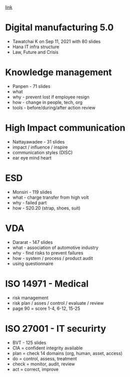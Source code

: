 [link](http://194.10.10.89/training/Main1New2.asp)
# Digital manufacturing 5.0
- Tawatchai K on Sep 11, 2021 with 80 slides
- Hana IT infra structure
- Law, Future and Crisis

# Knowledge management
- Panpen - 71 slides
- what 
- why - prevent lost if employee resign
- how - change in people, tech, org
- tools - before/during/after action review

# High Impact communication
- Nattayawadee - 31 slides
- impact / influence / inspire
- communication styles (DISC)
- ear eye mind heart

 # ESD
 - Monsiri - 119 slides
 - what - charge transfer from high volt
 - why - failed part
 - how - S20.20 (strap, shoes, suit)

# VDA
- Dararat - 147 slides
- what - association of automotive industry
- why - find risks to prevent failures
- how - system / process / product audit
- using questionnaire

# ISO 14971 - Medical
- risk management
- risk plan / asses / control / evaluate / review
- page 90 = score 1-4, 6-12, 15-25

# ISO 27001 - IT securirty
- BVT - 125 slides
- CIA = confident integrity available
- plan = check 14 domains (org, human, asset, access)
- do = control, assess, treatment
- check = monitor, audit, review
- act = correct, improve